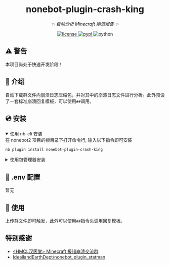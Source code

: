 <div align="center">

# nonebot-plugin-crash-king

_✨ 自动分析 Minecraft 崩溃报告 ✨_

<a href="./LICENSE">
    <img src="https://img.shields.io/github/license/MinecCraftCrashCouncil/nonebot-plugin-crash-king.svg" alt="license">
</a>
<a href="https://pypi.python.org/pypi/nonebot-plugin-crash-king">
    <img src="https://img.shields.io/pypi/v/nonebot-plugin-crash-king.svg" alt="pypi">
</a>
<img src="https://img.shields.io/badge/python-3.8+-blue.svg" alt="python">

</div>

##  ⚠ 警告

本项目尚处于快速开发阶段！

## 📖 介绍

自动下载群文件内崩溃日志压缩包，并对其中的崩溃日志文件进行分析。此外预设了一套标准崩溃回复模板，可以使用`##`调用。

## 💿 安装

<details open>
<summary>使用 nb-cli 安装</summary>
在 nonebot2 项目的根目录下打开命令行, 输入以下指令即可安装

    nb plugin install nonebot-plugin-crash-king

</details>

<details>
<summary>使用包管理器安装</summary>
在 nonebot2 项目的插件目录下, 打开命令行, 根据你使用的包管理器, 输入相应的安装命令

<details>
<summary>pip</summary>

    pip install nonebot-plugin-crash-king
</details>
<details>
<summary>pdm</summary>

    pdm add nonebot-plugin-orangejuice
</details>
<details>
<summary>poetry</summary>

    poetry add nonebot-plugin-crash-king
</details>
<details>
<summary>conda</summary>

    conda install nonebot-plugin-orangejuice
</details>

打开 nonebot2 项目根目录下的 `pyproject.toml` 文件, 在 `[tool.nonebot]` 部分追加写入

    plugins = ["nonebot-plugin-crash-king"]

</details>

## 🎉 .env 配置

暂无

## 🎉 使用

上传群文件即可触发，此外可以使用`##`指令头调用回复模板。

## 特别感谢

- [\<HMCL汉医堂\> Minecraft 报错崩溃交流群](https://qm.qq.com/q/u7TybvR54c)
- [IdeallandEarthDept/nonebot_plugin_statman](https://github.com/IdeallandEarthDept/nonebot_plugin_statman)
